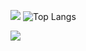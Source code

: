 [![](https://github-readme-stats.vercel.app/api?username=TheStrgamer)](https://github.com/anuraghazra/github-readme-stats) ![Top Langs](https://github-readme-stats.vercel.app/api/top-langs/?username=myusername&theme=tokyonight)


[![](https://github-readme-stats.vercel.app/api?username=Strgamer-ntnu)](https://github.com/anuraghazra/github-readme-stats)

<!--
**TheStrgamer/TheStrgamer** is a ✨ _special_ ✨ repository because its `README.md` (this file) appears on your GitHub profile.

Here are some ideas to get you started:

- 🔭 I’m currently working on ...
- 🌱 I’m currently learning ...
- 👯 I’m looking to collaborate on ...
- 🤔 I’m looking for help with ...
- 💬 Ask me about ...
- 📫 How to reach me: ...
- 😄 Pronouns: ...
- ⚡ Fun fact: ...
-->
